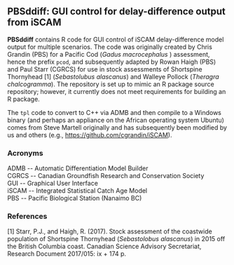 ## PBSddiff: GUI control for delay-difference output from iSCAM ##

**PBSddiff** contains R code for GUI control of iSCAM delay-difference model output for multiple scenarios. The code was originally created by Chris Grandin (PBS) for a Pacific Cod (*Gadus macrocephalus* ) assessment, hence the prefix `pcod`, and subsequently adapted by Rowan Haigh (PBS) and Paul Starr (CGRCS) for use in stock assessments of Shortspine Thornyhead [1] (*Sebastolubus alascanus*) and Walleye Pollock (*Theragra chalcogramma*). The repository is set up to mimic an R package source repository; however, it currently does not meet requirements for building an R package.

The `tpl` code to convert to C++ via ADMB and then compile to a Windows binary (and perhaps an appliance on the African operating system Ubuntu) comes from Steve Martell originally and has subsequently been modified by us and others (e.g., <https://github.com/cgrandin/iSCAM>).

### Acronyms ###

ADMB -- Automatic Differentiation Model Builder<br>
CGRCS -- Canadian Groundfish Research and Conservation Society<br>
GUI -- Graphical User Interface<br>
iSCAM -- Integrated Statistical Catch Age Model<br>
PBS -- Pacific Biological Station (Nanaimo BC)

### References ###

[1] Starr, P.J., and Haigh, R. (2017). Stock assessment of the coastwide population of Shortspine Thornyhead (*Sebastolobus alascanus*) in 2015 off the British Columbia coast.  Canadian Science Advisory Secretariat, Research Document 2017/015: ix + 174 p.

